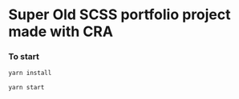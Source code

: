# Super Old SCSS portfolio project made with CRA

### To start
```bash
yarn install

yarn start
```
